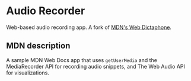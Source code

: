 # Audio Recorder

Web-based audio recording app. A fork of [MDN's Web Dictaphone](https://github.com/mdn/dom-examples/tree/main/media/web-dictaphone).

## MDN description

A sample MDN Web Docs app that uses `getUserMedia` and the MediaRecorder API for recording audio snippets, and The Web Audio API for visualizations.
